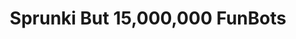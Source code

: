 ---
slug: sprunki-but-15000000-funbots-2112
title: Sprunki But 15,000,000 FunBots
description: "Sprunki But 15,000,000 FunBots is an exciting online game. Play for free directly in your browser!"
icon: /images/popular_mods/Sprunki But 15,000,000 FunBots.png
url: https://wowtbc.net/sprunkin/funbot150k/index.html
previewImage: /images/popular_mods/Sprunki But 15,000,000 FunBots.png
type: popular mods

# SEO配置
seo:
  title: "Sprunki But 15,000,000 FunBots - Play Free Online Game | Fun Browser Games"
  description: "Sprunki But 15,000,000 FunBots - Play this fun online game for free in your browser. No download required!"
  ogImage: "/images/popular_mods/Sprunki But 15,000,000 FunBots.png"
  keywords: "sprunki-but-15000000-funbots-2112, online game, browser game, free game, popular mods game, play online"

videoUrls:
  - https://www.youtube.com/embed/example1
  - https://www.youtube.com/embed/example2

whyPlay:
  title: "Why Play Sprunki But 15,000,000 FunBots?"
  items:
    - "Immersive Gameplay: Sprunki But 15,000,000 FunBots offers an engaging and immersive gaming experience that will keep you entertained for hours"
    - "Challenging Levels: Test your skills with increasingly difficult challenges and obstacles"
    - "Beautiful Graphics: Enjoy stunning visuals and smooth animations that bring the game world to life"
    - "Regular Updates: New content and features are added regularly to keep the game fresh and exciting"
    - "Free to Play: Experience all the fun without spending a penny"
    - "Community Features: Connect with other players, share strategies, and compete for high scores"
    - "Cross-Platform: Play on any device with a web browser, no downloads required"

features:
  title: "Key Features of Sprunki But 15,000,000 FunBots"
  image: "/images/popular_mods/Sprunki But 15,000,000 FunBots.png"
  items:
    - "Intuitive Controls: Easy to learn controls make Sprunki But 15,000,000 FunBots accessible for players of all skill levels"
    - "Multiple Game Modes: Enjoy various gameplay options that provide different challenges and experiences"
    - "Character Customization: Personalize your gaming experience with unique characters and items"
    - "Achievement System: Complete special tasks to earn rewards and recognition"
    - "Leaderboards: Compete with players worldwide and see who can achieve the highest scores"

characteristics:
  title: "Game Characteristics"
  image: "/images/popular_mods/Sprunki But 15,000,000 FunBots.png"
  items:
    - "Genre: Popular mods game with elements of strategy and skill"
    - "Difficulty: Suitable for both casual gamers and those seeking a challenge"
    - "Play Time: Quick sessions or extended gameplay, depending on your preference"
    - "Art Style: Vibrant and engaging visuals that enhance the gaming experience"
    - "Sound Design: Immersive audio that complements the gameplay perfectly"

info: "Sprunki But 15,000,000 FunBots is an exciting online game that offers players a unique and engaging gaming experience. With its intuitive controls, stunning visuals, and challenging gameplay, Sprunki But 15,000,000 FunBots provides hours of entertainment for players of all ages and skill levels. Whether you're looking for a quick gaming session during a break or an extended play session, Sprunki But 15,000,000 FunBots delivers an immersive experience that will keep you coming back for more. The game features multiple levels of increasing difficulty, ensuring that players are constantly challenged as they progress. With regular updates adding new content and features, Sprunki But 15,000,000 FunBots remains fresh and exciting, providing endless entertainment options for its growing community of players."

howToPlayIntro: "Welcome to Sprunki But 15,000,000 FunBots! This guide will walk you through the basics and help you master the game. Whether you're a beginner or looking to improve your skills, these tips and instructions will enhance your gaming experience."

howToPlaySteps:
  - title: "Getting Started"
    description: "Begin your Sprunki But 15,000,000 FunBots adventure by familiarizing yourself with the controls. Use your keyboard or mouse to navigate through the game interface. The tutorial will guide you through the basic mechanics and help you understand the objectives."
  - title: "Understanding the Objectives"
    description: "In Sprunki But 15,000,000 FunBots, your main goal is to progress through levels by completing specific objectives. Each level presents unique challenges that require different strategies and approaches."
  - title: "Mastering the Controls"
    description: "Practice using the controls to improve your precision and reaction time. Sprunki But 15,000,000 FunBots requires quick reflexes and strategic thinking to overcome obstacles and defeat opponents."
  - title: "Utilizing Power-ups"
    description: "Collect power-ups throughout the game to enhance your abilities and overcome difficult challenges. Each power-up offers unique advantages that can be crucial for success."
  - title: "Developing Strategies"
    description: "As you progress in Sprunki But 15,000,000 FunBots, develop effective strategies for different scenarios. Analyze patterns, anticipate challenges, and adapt your approach to maximize your performance."

faq:
  title: "Frequently Asked Questions about Sprunki But 15,000,000 FunBots"
  items:
    - question: "Is Sprunki But 15,000,000 FunBots free to play?"
      answer: "Yes, Sprunki But 15,000,000 FunBots is completely free to play directly in your web browser. No downloads or purchases are required to enjoy the full game experience."
    - question: "Can I play Sprunki But 15,000,000 FunBots on mobile devices?"
      answer: "Yes, Sprunki But 15,000,000 FunBots is optimized for both desktop and mobile play. You can enjoy the game on any device with a web browser and internet connection."
    - question: "Are there any in-game purchases?"
      answer: "While Sprunki But 15,000,000 FunBots is free to play, there may be optional in-game purchases available for cosmetic items or additional features that don't affect core gameplay."
    - question: "How often is Sprunki But 15,000,000 FunBots updated?"
      answer: "The developers regularly update Sprunki But 15,000,000 FunBots with new content, features, and improvements based on player feedback and game performance."
    - question: "Can I play Sprunki But 15,000,000 FunBots offline?"
      answer: "Currently, Sprunki But 15,000,000 FunBots requires an internet connection to play as it's a browser-based online game."
    - question: "Is Sprunki But 15,000,000 FunBots suitable for children?"
      answer: "Yes, Sprunki But 15,000,000 FunBots is designed to be family-friendly and suitable for players of all ages."
    - question: "How do I report bugs or issues?"
      answer: "If you encounter any problems while playing Sprunki But 15,000,000 FunBots, you can report them through the game's support page or contact the developers directly through their website."
    - question: "Still Have Questions?"
      answer: "If you have additional questions about Sprunki But 15,000,000 FunBots that aren't covered in this FAQ, please visit our support center or contact our customer service team for assistance."
---
